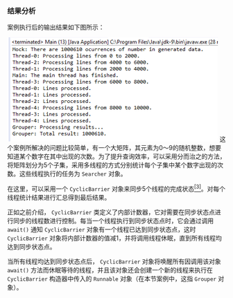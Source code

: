 ### 结果分析

案例执行后的输出结果如下图所示：

![27.png](../images/27.png)
这个案例所解决的问题比较简单，有一个大矩阵，其元素为0～9的随机整数，想要知道某个数字在其中出现的次数。为了提升查询效率，可以采用分而治之的方法，将矩阵划分为5个子集，采用多线程的方式分别统计每个子集中某个数字出现的次数。这些线程执行的任务为 `Searcher` 对象。

在这里，可以采用一个 `CyclicBarrier` 对象来同步5个线程的完成状态<a class="my_markdown" href="['#anchor33']"><sup class="my_markdown">[3]</sup></a>。对每个线程统计结果进行汇总得到最后结果。

正如之前介绍， `CyclicBarrier` 类定义了内部计数器，它对需要在同步状态点进行同步的线程数进行控制。每当一个线程执行到同步状态点时，它会通过调用 `await()` 通知 `CyclicBarrier` 对象有一个线程已达到同步状态点，这时 `CyclicBarrier` 对象将内部计数器的值减1，并将调用线程休眠，直到所有线程均达到同步状态点。

当所有线程均达到同步状态点后， `CyclicBarrier` 对象将唤醒所有因调用该对象 `await()` 方法而休眠等待的线程，并且该对象还会创建一个新的线程来执行在 `CyclicBarrier` 构造器中传入的 `Runnable` 对象（在本节案例中，这指 `Grouper` 对象）。

